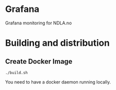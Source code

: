 # Grafana

Grafana monitoring for NDLA.no

# Building and distribution

## Create Docker Image
    ./build.sh

You need to have a docker daemon running locally.

